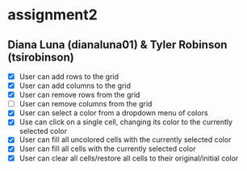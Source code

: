 # assignment2
## Diana Luna (dianaluna01) & Tyler Robinson (tsirobinson)

- [x] User can add rows to the grid
- [x] User can add columns to the grid
- [x] User can remove rows from the grid
- [ ] User can remove columns from the grid
- [x] User can select a color from a dropdown menu of colors
- [x] Use can click on a single cell, changing its color to the currently selected color
- [x] User can fill all uncolored cells with the currently selected color
- [x] User can fill all cells with the currently selected color
- [x] User can clear all cells/restore all cells to their original/initial color
